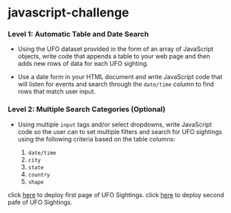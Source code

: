 # javascript-challenge
### Level 1: Automatic Table and Date Search 

* Using the UFO dataset provided in the form of an array of JavaScript objects, write code that appends a table to your web page and then adds new rows of data for each UFO sighting.

 * Use a date form in your HTML document and write JavaScript code that will listen for events and search through the `date/time` column to find rows that match user input.

### Level 2: Multiple Search Categories (Optional)

* Using multiple `input` tags and/or select dropdowns, write JavaScript code so the user can to set multiple filters and search for UFO sightings using the following criteria based on the table columns:

  1. `date/time`
  2. `city`
  3. `state`
  4. `country`
  5. `shape`

click [here](https://maryamlaine.github.io/javascript-challenge/UFO-level-1/index.html) to deploy first page of UFO Sightings.
click [here](https://maryamlaine.github.io/javascript-challenge/UFO-level-2/index_2.html) to deploy second pafe of UFO Sightings.
